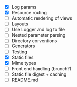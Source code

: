- [x] Log params
- [x] Resource routing
- [ ] Automatic rendering of views
- [ ] Layouts
- [ ] Use Logger and log to file
- [ ] Nested parameter parsing
- [ ] Directory conventions
- [ ] Generators
- [ ] Testing
- [x] Static files
- [x] Mime types
- [ ] Front end handling (brunch?)
- [ ] Static file digest + caching
- [ ] README.md
